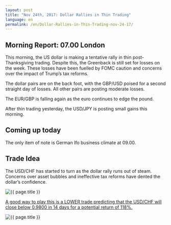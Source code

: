 ```yaml
---
layout: post
title: "Nov 24th, 2017: Dollar Rallies in Thin Trading"
language: en
permalink: /en/Dollar-Rallies-in-Thin-Trading-nov-24-17/
---
```

## Morning Report: 07.00 London

This morning, the US dollar is making a tentative rally in thin post-Thanksgiving trading. Despite this, the Greenback is still set for losses on the week. These losses have been fuelled by FOMC caution and concerns over the impact of Trump’s tax reforms.

The dollar pairs are on the back foot, with the GBP/USD poised for a second straight day of losses. All other pairs are posting moderate losses. 

The EUR/GBP is falling again as the euro continues to edge the pound. 

After thin trading yesterday, the USD/JPY is posting small gains this morning. 

## Coming up today 

The only item of note is German Ifo business climate at 09.00. 

## Trade Idea

The USD/CHF has started to turn as the dollar rally runs out of steam. Concerns over asset bubbles and ineffective tax reforms have dented the dollar’s confidence. 

<img class="post-image" src="{{ site.url }}/images/nov/2017-11-24_07-15-12.jpg" alt="{{ page.title }}" title="{{ page.title }}">

<a href="%LINK%%currency=GBP&market=forex&underlying=frxUSDCHF&formname=higherlower&duration_amount=14&duration_units=d&expiry_type=duration&amount=10&amount_type=payout&barrier=0.98" target="_blank">A good way to play this is a LOWER trade predicting that the USD/CHF will close below 0.9800 in 14 days for a potential return of 118%.</a>

<img class="post-image" src="{{ site.url }}/images/nov/2017-11-24_07-18-29.jpg" alt="{{ page.title }}" title="{{ page.title }}">
